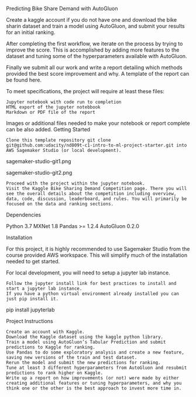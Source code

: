 Predicting Bike Share Demand with AutoGluon


Create a kaggle account if you do not have one and download the bike sharin dataset and train a model using AutoGluon, and submit your results for an initial ranking.

After completing the first workflow, we iterate on the process by trying to improve the score. This is accomplished by adding more features to the dataset and tuning some of the hyperparameters available with AutoGluon.

Finally we submit all our work and write a report detailing which methods provided the best score improvement and why. A template of the report can be found here.

To meet specifications, the project will require at least these files:

    Jupyter notebook with code run to completion
    HTML export of the jupyter notebbook
    Markdown or PDF file of the report

Images or additional files needed to make your notebook or report complete can be also added.
Getting Started

    Clone this template repository git clone git@github.com:udacity/nd009t-c1-intro-to-ml-project-starter.git into AWS Sagemaker Studio (or local development).

sagemaker-studio-git1.png

sagemaker-studio-git2.png

    Proceed with the project within the jupyter notebook.
    Visit the Kaggle Bike Sharing Demand Competition page. There you will see the overall details about the competition including overview, data, code, discussion, leaderboard, and rules. You will primarily be focused on the data and ranking sections.

Dependencies

Python 3.7
MXNet 1.8
Pandas >= 1.2.4
AutoGluon 0.2.0 

Installation

For this project, it is highly recommended to use Sagemaker Studio from the course provided AWS workspace. This will simplify much of the installation needed to get started.

For local development, you will need to setup a jupyter lab instance.

    Follow the jupyter install link for best practices to install and start a jupyter lab instance.
    If you have a python virtual environment already installed you can just pip install it.

pip install jupyterlab

Project Instructions

    Create an account with Kaggle.
    Download the Kaggle dataset using the kaggle python library.
    Train a model using AutoGluon’s Tabular Prediction and submit predictions to Kaggle for ranking.
    Use Pandas to do some exploratory analysis and create a new feature, saving new versions of the train and test dataset.
    Rerun the model and submit the new predictions for ranking.
    Tune at least 3 different hyperparameters from AutoGluon and resubmit predictions to rank higher on Kaggle.
    Write up a report on how improvements (or not) were made by either creating additional features or tuning hyperparameters, and why you think one or the other is the best approach to invest more time in.


